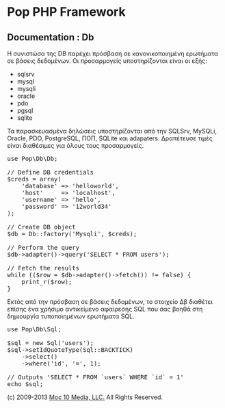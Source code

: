 Pop PHP Framework
=================

Documentation : Db
------------------

Η συνιστώσα της DB παρέχει πρόσβαση σε κανονικοποιημένη ερωτήματα σε βάσεις δεδομένων. Οι προσαρμογείς υποστηρίζονται είναι οι εξής:

* sqlsrv
* mysql
* mysqli
* oracle
* pdo
* pgsql
* sqlite

Τα παρασκευασμένα δηλώσεις υποστηρίζονται από την SQLSrv, MySQLi, Oracle, PDO, PostgreSQL, ΠΟΠ, SQLite  και  adapaters. Δραπέτευσε τιμές είναι διαθέσιμες για όλους τους προσαρμογείς.

<pre>
use Pop\Db\Db;

// Define DB credentials
$creds = array(
    'database' => 'helloworld',
    'host'     => 'localhost',
    'username' => 'hello',
    'password' => '12world34'
);

// Create DB object
$db = Db::factory('Mysqli', $creds);

// Perform the query
$db->adapter()->query('SELECT * FROM users');

// Fetch the results
while (($row = $db->adapter()->fetch()) != false) {
    print_r($row);
}
</pre>

Εκτός από την πρόσβαση σε βάσεις δεδομένων, το στοιχείο Δβ διαθέτει επίσης ένα χρήσιμο αντικείμενο αφαίρεσης SQL που σας βοηθά στη δημιουργία τυποποιημένων ερωτήματα SQL.

<pre>
use Pop\Db\Sql;

$sql = new Sql('users');
$sql->setIdQuoteType(Sql::BACKTICK)
    ->select()
    ->where('id', '=', 1);

// Outputs 'SELECT * FROM `users` WHERE `id` = 1'
echo $sql;
</pre>

(c) 2009-2013 [Moc 10 Media, LLC.](http://www.moc10media.com) All Rights Reserved.
